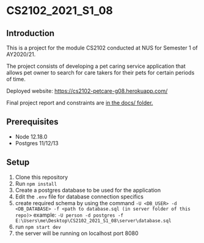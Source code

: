 # CS2102_2021_S1_08

## Introduction

This is a project for the module CS2102 conducted at NUS for Semester 1 of AY2020/21.

The project consists of developing a pet caring service application that allows pet owner to search for care takers for their pets for certain periods of time.

Deployed website: https://cs2102-petcare-g08.herokuapp.com/

Final project report and constraints are [in the docs/ folder.](./docs)

## Prerequisites

- Node 12.18.0
- Postgres 11/12/13

## Setup

1. Clone this repository
2. Run `npm install`
3. Create a postgres database to be used for the application 
3. Edit the `.env` file for database connection specifics
4. create required schema by using the command `-U <DB_USER> -d <DB_DATABASE> -f <path to database.sql (in server folder of this repo)>` example: `-U person -d postgres -f E:\Users\me\Desktop\CS2102_2021_S1_08\server\database.sql`
5. run `npm start dev`
6. the server will be running on localhost port 8080
